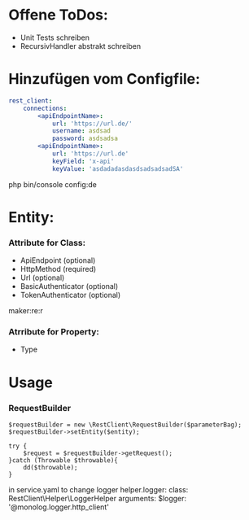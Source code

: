 # Offene ToDos:

* Unit Tests schreiben
* RecursivHandler abstrakt schreiben

# Hinzufügen vom Configfile:

~~~yaml
rest_client:
    connections:
        <apiEndpointName>:
            url: 'https://url.de/'
            username: asdsad
            password: asdsadsa
        <apiEndpointName>:
            url: 'https://url.de'
            keyField: 'x-api'
            keyValue: 'asdadadasdasdsadsadsadSA'
~~~
php bin/console config:de

# Entity:

### Attribute for Class:

* ApiEndpoint (optional)
* HttpMethod (required)
* Url (optional)
* BasicAuthenticator (optional)
* TokenAuthenticator (optional)

maker:re:r

### Atrribute for Property:

* Type

# Usage

### RequestBuilder

~~~injectablephp
$requestBuilder = new \RestClient\RequestBuilder($parameterBag);
$requestBuilder->setEntity($entity);

try {
    $request = $requestBuilder->getRequest();
}catch (Throwable $throwable){
    dd($throwable);
}
~~~

in service.yaml to change logger helper.logger:
class: RestClient\Helper\LoggerHelper arguments:
$logger: '@monolog.logger.http_client'